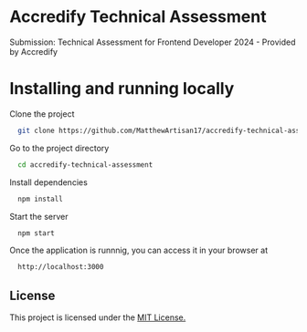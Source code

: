 
# Accredify Technical Assessment
Submission: Technical Assessment for Frontend Developer 2024 - Provided by Accredify



# Installing and running locally
Clone the project

```bash
  git clone https://github.com/MatthewArtisan17/accredify-technical-assessment.git
```

Go to the project directory

```bash
  cd accredify-technical-assessment
```

Install dependencies

```bash
  npm install
```

Start the server

```bash
  npm start
```
Once the application is runnnig, you can access it in your browser at
```bash
  http://localhost:3000
```


## License

This project is licensed under the [MIT License.](https://choosealicense.com/licenses/mit/)

